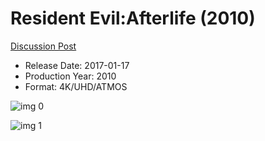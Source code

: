 # Resident Evil:Afterlife (2010)

[Discussion Post](https://www.avsforum.com/threads/bass-eq-for-filtered-movies.2995212/post-57868654)

* Release Date: 2017-01-17
* Production Year: 2010
* Format: 4K/UHD/ATMOS

![img 0](https://i.imgur.com/SW5Dl74.jpg)

![img 1](https://i.imgur.com/hVu4XDj.jpg)

